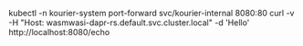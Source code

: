 kubectl -n kourier-system port-forward svc/kourier-internal 8080:80
curl -v -H "Host: wasmwasi-dapr-rs.default.svc.cluster.local" -d 'Hello' http://localhost:8080/echo
